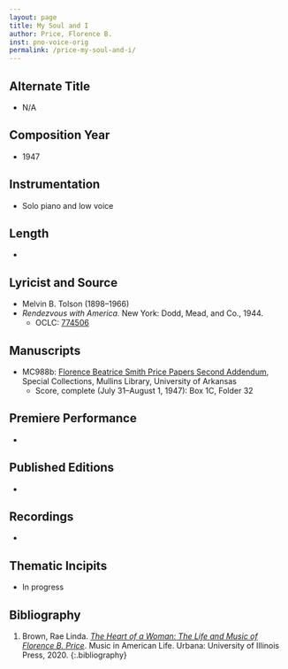 ```yaml
---
layout: page
title: My Soul and I
author: Price, Florence B.
inst: pno-voice-orig
permalink: /price-my-soul-and-i/
---
```


## Alternate Title
- N/A

## Composition Year
- 1947

## Instrumentation
- Solo piano and low voice 

## Length
- 

## Lyricist and Source
- Melvin B. Tolson (1898&ndash;1966)
- *Rendezvous with America.* New York: Dodd, Mead, and Co., 1944.
    * OCLC: <a href="https://search.worldcat.org/title/774506" target="_blank">774506</a>

## Manuscripts
- MC988b: <a href="https://uark.as.atlas-sys.com/repositories/2/resources/696/" target="_blank">Florence Beatrice Smith Price Papers Second Addendum</a>, Special Collections, Mullins Library, University of Arkansas
    * Score, complete (July 31&ndash;August 1, 1947): Box 1C, Folder 32

## Premiere Performance
- 

## Published Editions
- 

## Recordings
- 

## Thematic Incipits
- In progress

## Bibliography
1. Brown, Rae Linda. <a href="https://www.worldcat.org/title/1122800180" target="_blank">*The Heart of a Woman: The Life and Music of Florence B. Price*</a>. Music in American Life. Urbana: University of Illinois Press, 2020.
{:.bibliography}